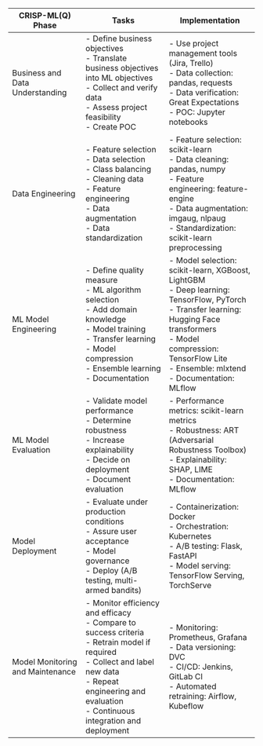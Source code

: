 | CRISP-ML(Q) Phase | Tasks | Implementation |
|-------------------|-------|-----------------|
| Business and Data Understanding | - Define business objectives<br>- Translate business objectives into ML objectives<br>- Collect and verify data<br>- Assess project feasibility<br>- Create POC | - Use project management tools (Jira, Trello)<br>- Data collection: pandas, requests<br>- Data verification: Great Expectations<br>- POC: Jupyter notebooks |
| Data Engineering | - Feature selection<br>- Data selection<br>- Class balancing<br>- Cleaning data<br>- Feature engineering<br>- Data augmentation<br>- Data standardization | - Feature selection: scikit-learn<br>- Data cleaning: pandas, numpy<br>- Feature engineering: feature-engine<br>- Data augmentation: imgaug, nlpaug<br>- Standardization: scikit-learn preprocessing |
| ML Model Engineering | - Define quality measure<br>- ML algorithm selection<br>- Add domain knowledge<br>- Model training<br>- Transfer learning<br>- Model compression<br>- Ensemble learning<br>- Documentation | - Model selection: scikit-learn, XGBoost, LightGBM<br>- Deep learning: TensorFlow, PyTorch<br>- Transfer learning: Hugging Face transformers<br>- Model compression: TensorFlow Lite<br>- Ensemble: mlxtend<br>- Documentation: MLflow |
| ML Model Evaluation | - Validate model performance<br>- Determine robustness<br>- Increase explainability<br>- Decide on deployment<br>- Document evaluation | - Performance metrics: scikit-learn metrics<br>- Robustness: ART (Adversarial Robustness Toolbox)<br>- Explainability: SHAP, LIME<br>- Documentation: MLflow |
| Model Deployment | - Evaluate under production conditions<br>- Assure user acceptance<br>- Model governance<br>- Deploy (A/B testing, multi-armed bandits) | - Containerization: Docker<br>- Orchestration: Kubernetes<br>- A/B testing: Flask, FastAPI<br>- Model serving: TensorFlow Serving, TorchServe |
| Model Monitoring and Maintenance | - Monitor efficiency and efficacy<br>- Compare to success criteria<br>- Retrain model if required<br>- Collect and label new data<br>- Repeat engineering and evaluation<br>- Continuous integration and deployment | - Monitoring: Prometheus, Grafana<br>- Data versioning: DVC<br>- CI/CD: Jenkins, GitLab CI<br>- Automated retraining: Airflow, Kubeflow |